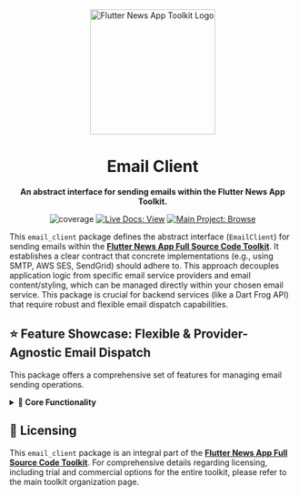 <div align="center">
  <img src="https://avatars.githubusercontent.com/u/202675624?s=400&u=dc72a2b53e8158956a3b672f8e52e39394b6b610&v=4" alt="Flutter News App Toolkit Logo" width="220">
  <h1>Email Client</h1>
  <p><strong>An abstract interface for sending emails within the Flutter News App Toolkit.</strong></p>
</div>

<p align="center">
  <img src="https://img.shields.io/badge/coverage-100%25-green?style=for-the-badge" alt="coverage">
  <a href="https://flutter-news-app-full-source-code.github.io/docs/"><img src="https://img.shields.io/badge/LIVE_DOCS-VIEW-slategray?style=for-the-badge" alt="Live Docs: View"></a>
  <a href="https://github.com/flutter-news-app-full-source-code"><img src="https://img.shields.io/badge/MAIN_PROJECT-BROWSE-purple?style=for-the-badge" alt="Main Project: Browse"></a>
</p>

This `email_client` package defines the abstract interface (`EmailClient`) for sending emails within the [**Flutter News App Full Source Code Toolkit**](https://github.com/flutter-news-app-full-source-code). It establishes a clear contract that concrete implementations (e.g., using SMTP, AWS SES, SendGrid) should adhere to. This approach decouples application logic from specific email service providers and email content/styling, which can be managed directly within your chosen email service. This package is crucial for backend services (like a Dart Frog API) that require robust and flexible email dispatch capabilities.

## ⭐ Feature Showcase: Flexible & Provider-Agnostic Email Dispatch

This package offers a comprehensive set of features for managing email sending operations.

<details>
<summary><strong>🧱 Core Functionality</strong></summary>

### 🚀 Abstract `EmailClient` Interface
- **`EmailClient` Abstract Class:** Defines a generic, provider-agnostic interface for sending transactional emails. This decouples application logic from specific email service providers.
- **`sendTransactionalEmail` Method:** Provides a method for sending emails using pre-defined templates, requiring `senderEmail`, `recipientEmail`, `templateId`, and `templateData`. This allows email content and styling to be managed directly within the email service provider.

### 🛡️ Standardized Error Handling
- **`HttpException` Propagation:** Implementations are expected to handle underlying service errors and map them to standard `HttpException` subtypes (from `core`), ensuring consistent error management across the application layers.

### 💉 Implementation Agnostic
- **Interchangeable Implementations:** Designed to be implemented by various email service providers (e.g., SendGrid, AWS SES, local SMTP), allowing developers to swap email solutions without altering core application logic.

> **💡 Your Advantage:** This package provides a clear, abstract interface for email sending, decoupling your application from specific email service providers. This design promotes flexibility, testability, and maintainability, allowing you to easily integrate and swap email solutions as needed.

</details>

## 🔑 Licensing

This `email_client` package is an integral part of the [**Flutter News App Full Source Code Toolkit**](https://github.com/flutter-news-app-full-source-code). For comprehensive details regarding licensing, including trial and commercial options for the entire toolkit, please refer to the main toolkit organization page.
